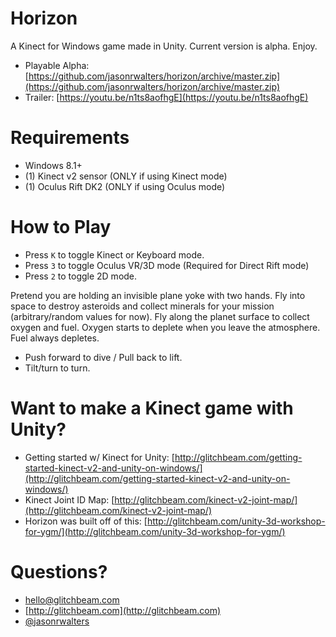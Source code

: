 # Horizon
A Kinect for Windows game made in Unity.  Current version is alpha.  Enjoy.

* Playable Alpha: [https://github.com/jasonrwalters/horizon/archive/master.zip](https://github.com/jasonrwalters/horizon/archive/master.zip)
* Trailer: [https://youtu.be/n1ts8aofhgE](https://youtu.be/n1ts8aofhgE)

# Requirements
* Windows 8.1+
* (1) Kinect v2 sensor  (ONLY if using Kinect mode)
* (1) Oculus Rift DK2   (ONLY if using Oculus mode)

# How to Play
* Press `K` to toggle Kinect or Keyboard mode.
* Press `3` to toggle Oculus VR/3D mode (Required for Direct Rift mode)
* Press `2` to toggle 2D mode.

Pretend you are holding an invisible plane yoke with two hands.  Fly into space to destroy asteroids and collect minerals for your mission (arbitrary/random values for now).  Fly along the planet surface to collect oxygen and fuel.  Oxygen starts to deplete when you leave the atmosphere.  Fuel always depletes.

* Push forward to dive / Pull back to lift.
* Tilt/turn to turn.


# Want to make a Kinect game with Unity?
* Getting started w/ Kinect for Unity:  [http://glitchbeam.com/getting-started-kinect-v2-and-unity-on-windows/](http://glitchbeam.com/getting-started-kinect-v2-and-unity-on-windows/)
* Kinect Joint ID Map:  [http://glitchbeam.com/kinect-v2-joint-map/](http://glitchbeam.com/kinect-v2-joint-map/)
* Horizon was built off of this:  [http://glitchbeam.com/unity-3d-workshop-for-ygm/](http://glitchbeam.com/unity-3d-workshop-for-ygm/)

# Questions?
* [hello@glitchbeam.com](mailto:hello@glitchbeam.com)
* [http://glitchbeam.com](http://glitchbeam.com)
* [@jasonrwalters](http://twitter.com/jasonrwalters)
